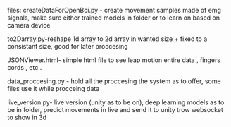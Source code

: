 files: 
createDataForOpenBci.py - create movement samples made of emg signals, make sure either trained models in folder or to learn on based on camera device

to2Darray.py-reshape 1d array to 2d array in wanted size + fixed to a  consistant size, good for later proccesing

JSONViewer.html- simple html file to see leap motion entire data , fingers cords , etc..

data_proccesing.py - hold all the proccesing the system as to offer, some files use it while procceing data 

live_version.py- live version (unity as to be on), deep learning models as to be in folder,  predict movements in live and send it to unity trow websocket to show in 3d
